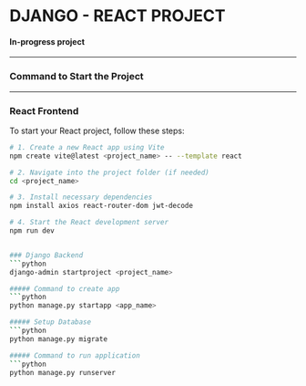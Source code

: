 # DJANGO - REACT PROJECT

#### In-progress project

---

### Command to Start the Project

---

### React Frontend

To start your React project, follow these steps:

```bash
# 1. Create a new React app using Vite
npm create vite@latest <project_name> -- --template react

# 2. Navigate into the project folder (if needed)
cd <project_name>

# 3. Install necessary dependencies
npm install axios react-router-dom jwt-decode

# 4. Start the React development server
npm run dev


### Django Backend
```python
django-admin startproject <project_name>

##### Command to create app
```python
python manage.py startapp <app_name>

##### Setup Database
```python
python manage.py migrate

##### Command to run application
```python
python manage.py runserver 

